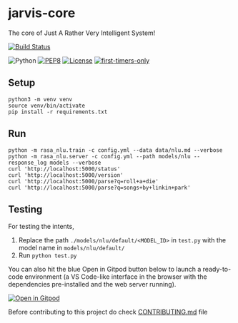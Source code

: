 # jarvis-core

The core of Just A Rather Very Intelligent System!

[![Build Status](https://travis-ci.org/the-vision/jarvis-core.svg?branch=master)](https://travis-ci.org/the-vision/jarvis-core)

![Python](https://img.shields.io/badge/python-3.7-blue.svg)
[![PEP8](https://img.shields.io/badge/code%20style-pep8-orange.svg)](https://www.python.org/dev/peps/pep-0008/)
[![License](https://img.shields.io/badge/license-MIT-blue.svg)](https://raw.githubusercontent.com/the-vision/jarvis-core/master/LICENSE)
[![first-timers-only](https://img.shields.io/badge/first--timers--only-friendly-blue.svg?style=flat-square)](https://www.firsttimersonly.com/)

## Setup
```
python3 -m venv venv
source venv/bin/activate
pip install -r requirements.txt
```

## Run
```
python -m rasa_nlu.train -c config.yml --data data/nlu.md --verbose
python -m rasa_nlu.server -c config.yml --path models/nlu --response_log models --verbose
curl 'http://localhost:5000/status'
curl 'http://localhost:5000/version'
curl 'http://localhost:5000/parse?q=roll+a+die'
curl 'http://localhost:5000/parse?q=songs+by+linkin+park'
```

## Testing
For testing the intents,
1. Replace the path `./models/nlu/default/<MODEL_ID>` in `test.py` with the model name in `models/nlu/default/`
2. Run `python test.py`

You can also hit the blue Open in Gitpod button below to launch a ready-to-code environment (a VS Code-like interface in the browser with the dependencies pre-installed and the web server running).

[![Open in Gitpod](https://gitpod.io/button/open-in-gitpod.svg)](https://gitpod.io/#https://github.com/the-vision/jarvis-core/)

Before contributing to this project do check [CONTRIBUTING.md](https://github.com/the-vision/jarvis-core/blob/master/CONTRIBUTING.md) file